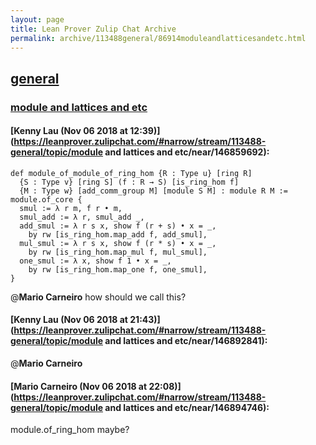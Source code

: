 ```yaml
---
layout: page
title: Lean Prover Zulip Chat Archive 
permalink: archive/113488general/86914moduleandlatticesandetc.html
---
```


## [general](index.html)
### [module and lattices and etc](86914moduleandlatticesandetc.html)

#### [Kenny Lau (Nov 06 2018 at 12:39)](https://leanprover.zulipchat.com/#narrow/stream/113488-general/topic/module and lattices and etc/near/146859692):
```lean
def module_of_module_of_ring_hom {R : Type u} [ring R]
  {S : Type v} [ring S] (f : R → S) [is_ring_hom f]
  {M : Type w} [add_comm_group M] [module S M] : module R M :=
module.of_core {
  smul := λ r m, f r • m,
  smul_add := λ r, smul_add _,
  add_smul := λ r s x, show f (r + s) • x = _,
    by rw [is_ring_hom.map_add f, add_smul],
  mul_smul := λ r s x, show f (r * s) • x = _,
    by rw [is_ring_hom.map_mul f, mul_smul],
  one_smul := λ x, show f 1 • x = _,
    by rw [is_ring_hom.map_one f, one_smul],
}
```
@**Mario Carneiro** how should we call this?

#### [Kenny Lau (Nov 06 2018 at 21:43)](https://leanprover.zulipchat.com/#narrow/stream/113488-general/topic/module and lattices and etc/near/146892841):
@**Mario Carneiro**

#### [Mario Carneiro (Nov 06 2018 at 22:08)](https://leanprover.zulipchat.com/#narrow/stream/113488-general/topic/module and lattices and etc/near/146894746):
module.of_ring_hom maybe?

